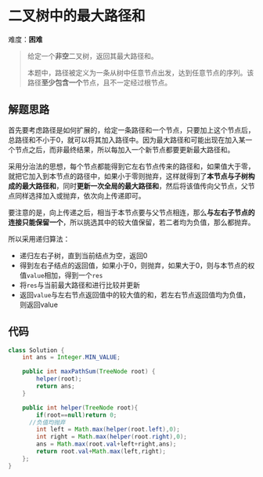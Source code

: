 # 二叉树中的最大路径和

难度：**困难**

> 给定一个**非空**二叉树，返回其最大路径和。
>
> 本题中，路径被定义为一条从树中任意节点出发，达到任意节点的序列。该路径**至少包含一个**节点，且不一定经过根节点。

## 解题思路

首先要考虑路径是如何扩展的，给定一条路径和一个节点，只要加上这个节点后，总路径和不小于0，就可以将其加入路径中。因为最大路径和可能出现在加入某一个节点之后，而非最终结果，所以每加入一个新节点都要更新最大路径和。

采用分治法的思想，每个节点都能得到它左右节点传来的路径和，如果值大于零，就把它加入到本节点的路径中，如果小于零则抛弃，这样就得到了**本节点与子树构成的最大路径和**，同时**更新一次全局的最大路径和**，然后将该值传向父节点，父节点同样选择加入或抛弃，依次向上传递即可。

要注意的是，向上传递之后，相当于本节点要与父节点相连，那么**与左右子节点的连接只能保留一个**，所以挑选其中的较大值保留，若二者均为负值，那么都抛弃。

所以采用递归算法：

- 递归左右子树，直到当前结点为空，返回0
- 得到左右子结点的返回值，如果小于0，则抛弃，如果大于0，则与本节点的权值`value`相加，得到一个`res`
- 将`res`与当前最大路径和进行比较并更新
- 返回`value`与左右节点返回值中的较大值的和，若左右节点返回值均为负值，则返回value

## 代码

```java
class Solution {
    int ans = Integer.MIN_VALUE;

    public int maxPathSum(TreeNode root) {
        helper(root);
        return ans;
    }

    public int helper(TreeNode root){
        if(root==null)return 0;
      //负值均抛弃
        int left = Math.max(helper(root.left),0);
        int right = Math.max(helper(root.right),0);
        ans = Math.max(root.val+left+right,ans);
        return root.val+Math.max(left,right);
    };
}
```



